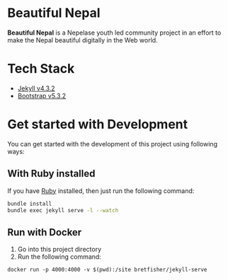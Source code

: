 # Beautiful Nepal 

__Beautiful Nepal__ is a Nepelase youth led community project in an effort to make the Nepal beautiful digitally in the Web world.

# Tech Stack

- [Jekyll v4.3.2](https://jekyllrb.com/)
- [Bootstrap v5.3.2](https://getbootstrap.com/docs/5.3/getting-started/introduction/)

# Get started with Development

You can get started with the development of this project using following ways:

## With Ruby installed

If you have [Ruby](https://www.ruby-lang.org/en/documentation/) installed, then just run the following command:

```sh
bundle install
bundle exec jekyll serve -l --watch
```

## Run with Docker

1. Go into this project directory
2. Run the following command:
  
  ```
  docker run -p 4000:4000 -v $(pwd):/site bretfisher/jekyll-serve
  ```
